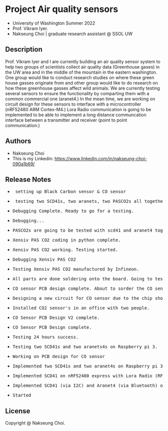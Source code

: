 # Project Air quality sensors

* University of Washington Summer 2022 
* Prof. Vikram Iyer.
* Nakseung Choi | graduate research assistant @ SSOL UW 

## Description

Prof. Vikram Iyer and I are currently building an air quality sensor system to help two groups of scientists collect air quality data (Greenhouse gases) in the UW area and in the middle of the mountain in the eastern washington. One group would like to conduct research studies on where these green house gasses originate from and other group would like to do research on how these greenhouse gasses affect wild animals. We are currently testing several sensors to ensure the functionality by comparting them with a common commercial one (aranet4.) In the mean time, we are working on circuit design for these sensors to interface with a microcontroller (nRF52480 ARM Cortex-M4.) Lora Radio communication is going to be implemented to be able to implement a long distance communcation interface between a transmitter and receiver (point to point communication.)

## Authors

- Nakseung Choi
- This is my Linkedin: https://www.linkedin.com/in/nakseung-choi-090a1b69/

## Release Notes

* <pre> setting up Black Carbon sensor & CO sensor                                               8-15-2022</pre>
* <pre> testing two SCD41s, two aranets, two PASCO2s all together.                               8-15-2022</pre>
* <pre>Debugging Complete. Ready to go for a testing.                                            8-14-2022</pre>
* <pre>Debugging...                                                                              8-12-2022</pre>
* <pre>PASCO2s are going to be tested with scd41 and aranet4 together for the functionality      8-11-2022</pre>
* <pre>Xensiv PAS CO2 coding in python complete.                                                 8-11-2022</pre>
* <pre>Xensiv PAS CO2 working. Testing started.                                                  8-10-2022</pre>
* <pre>Debugging Xensiv PAS CO2                                                                  8-09-2022</pre>
* <pre>Testing Xensiv PAS CO2 manufactured by Infineon.                                          8-08-2022</pre>
* <pre>All parts are done soldering onto the board. Going to test the PCB.                       8-07-2022</pre>
* <pre>CO sensor PCB design complete. About to sorder the CO sensor circuit.                     8-03-2022</pre> 
* <pre>Designing a new circuit for CO sensor due to the chip shortage (LMP9100 out of stock)     8-02-2022</pre>
* <pre>Installed CO2 sensor's in an office with two people.                                      7-28-2022</pre>
* <pre>CO Sensor PCB Design V2 complete.                                                         7-28-2022</pre>
* <pre>CO Sensor PCB Design complete.                                                            7-27-2022</pre>
* <pre>Testing 24 hours success.                                                                 7-26-2022</pre>
* <pre>Testing two SCD41s and two aranets4s on Raspberry pi 3.                                   7-25-2022</pre>
* <pre>Working on PCB design for CO sensor                                                       7-24-2022</pre>
* <pre>Implemented two SCD41s and two aranet4s on Raspberry pi 3 for a testing.                  7-21-2022</pre>
* <pre>Implemented SCD41 on nRF52480 express with Lora Radio (RFM9x)                             7-07-2022</pre>
* <pre>Implemented SCD41 (via I2C) and Aranet4 (via Bluetooth) on Raspberry pi 3 (B type)        7-01-2022</pre>
* <pre>Started                                                                                   6/24/2022</pre>

## License

Copyright @ Nakseung Choi.
